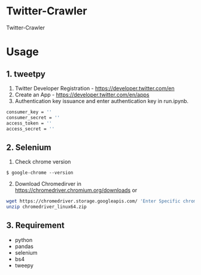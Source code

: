 # Twitter-Crawler

Twitter-Crawler

# Usage
## 1. tweetpy

1. Twitter Developer Registration - https://developer.twitter.com/en
2. Create an App - https://developer.twitter.com/en/apps
3. Authentication key issuance and enter authentication key in run.ipynb.
```bash
consumer_key = ''
consumer_secret = ''
access_token = ''
access_secret = ''
```

## 2. Selenium

1. Check chrome version
```
$ google-chrome --version
```

2. Download Chromedirver
in https://chromedriver.chromium.org/downloads
or
```bash
wget https://chromedriver.storage.googleapis.com/ 'Enter Specific chrome Version' /chromedriver_linux64.zip
unzip chromedriver_linux64.zip
```

## 3. Requirement

* python
* pandas
* selenium
* bs4
* tweepy